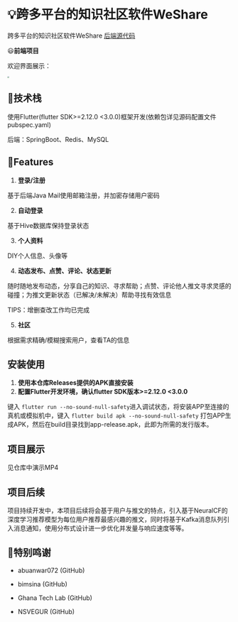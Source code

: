 # :bulb:跨多平台的知识社区软件WeShare

跨多平台的知识社区软件WeShare
[后端源代码](https://github.com/Star-xing1/weshare_backend)

:smiley:**前端项目**

欢迎界面展示：

<img src="https://s2.loli.net/2022/03/01/oND6Rtk4nFVTU81.jpg" style="zoom: 25%;" />

## :cookie:技术栈

使用Flutter(flutter SDK>=2.12.0 <3.0.0)框架开发(依赖包详见源码配置文件pubspec.yaml)

后端：SpringBoot、Redis、MySQL



## :lollipop:Features

1. **登录/注册**

基于后端Java Mail使用邮箱注册，并加密存储用户密码

2. **自动登录**

基于Hive数据库保持登录状态

3. **个人资料**

DIY个人信息、头像等

4. **动态发布、点赞、评论、状态更新**

随时随地发布动态，分享自己的知识、寻求帮助；点赞、评论他人推文寻求灵感的碰撞；为推文更新状态（已解决/未解决）帮助寻找有效信息

TIPS：增删查改工作均已完成

5. **社区**

根据需求精确/模糊搜索用户，查看TA的信息



## 安装使用

1. **使用本仓库Releases提供的APK直接安装**
2. **配置Flutter开发环境，确认flutter SDK版本>=2.12.0 <3.0.0**

键入 `flutter run --no-sound-null-safety`进入调试状态，将安装APP至连接的真机或模拟机中，键入 `flutter build apk --no-sound-null-safety` 打包APP生成APK，然后在build目录找到app-release.apk，此即为所需的发行版本。



## 项目展示

见仓库中演示MP4



## 项目后续

项目持续开发中，本项目后续将会基于用户与推文的特点，引入基于NeuralCF的深度学习推荐模型为每位用户推荐最感兴趣的推文，同时将基于Kafka消息队列引入消息通知，使用分布式设计进一步优化并发量与响应速度等等。



## :cake:特别鸣谢

- abuanwar072 (GitHub)

- bimsina (GitHub)

- Ghana Tech Lab (GitHub)

- NSVEGUR (GitHub)
